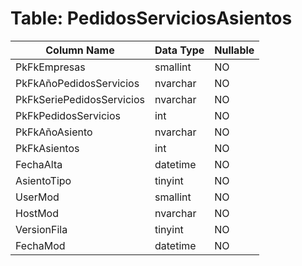 # Table: PedidosServiciosAsientos

| Column Name | Data Type | Nullable |
|-------------|-----------|----------|
| PkFkEmpresas | smallint | NO |
| PkFkAñoPedidosServicios | nvarchar | NO |
| PkFkSeriePedidosServicios | nvarchar | NO |
| PkFkPedidosServicios | int | NO |
| PkFkAñoAsiento | nvarchar | NO |
| PkFkAsientos | int | NO |
| FechaAlta | datetime | NO |
| AsientoTipo | tinyint | NO |
| UserMod | smallint | NO |
| HostMod | nvarchar | NO |
| VersionFila | tinyint | NO |
| FechaMod | datetime | NO |
